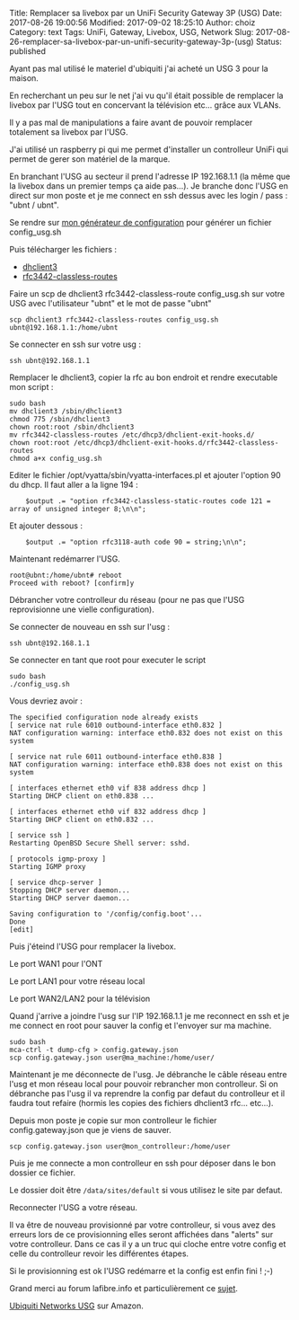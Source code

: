 Title: Remplacer sa livebox par un UniFi Security Gateway 3P (USG)
Date: 2017-08-26 19:00:56
Modified: 2017-09-02 18:25:10
Author: choiz
Category: text
Tags: UniFi, Gateway, Livebox, USG, Network
Slug: 2017-08-26-remplacer-sa-livebox-par-un-unifi-security-gateway-3p-(usg)
Status: published

Ayant pas mal utilisé le materiel d'ubiquiti j'ai acheté un USG 3 pour la maison.

En recherchant un peu sur le net j'ai vu qu'il était possible de remplacer la
livebox par l'USG tout en concervant la télévision etc… grâce aux VLANs.

Il y a pas mal de manipulations a faire avant de pouvoir remplacer totalement sa
livebox par l'USG.

J'ai utilisé un raspberry pi qui me permet d'installer un controlleur UniFi qui
permet de gerer son matériel de la marque.

En branchant l'USG au secteur il prend l'adresse IP 192.168.1.1 (la même que la
livebox dans un premier temps ça aide pas…). Je branche donc l'USG en direct sur
mon poste et je me connect en ssh dessus avec les login / pass : "ubnt / ubnt".

Se rendre sur [mon générateur de configuration](https://www.l9.fr/usg-config-generator.php) pour générer un fichier config_usg.sh

Puis télécharger les fichiers :

* [dhclient3](https://lafibre.info/remplacer-livebox/en-cours-remplacer-sa-livebox-par-un-routeur-ubiquiti-edgemax/?action=dlattach;attach=34373)
* [rfc3442-classless-routes](https://gist.githubusercontent.com/ChoiZ/32add22a2addcb00c1b07c8a453a5902/raw/c4f3d9426de070121fb70caa9664efbe76c8b2e3/rfc3442-classless-routes)

Faire un scp de dhclient3 rfc3442-classless-route config_usg.sh sur votre USG
avec l'utilisateur "ubnt" et le mot de passe "ubnt"
```
scp dhclient3 rfc3442-classless-routes config_usg.sh ubnt@192.168.1.1:/home/ubnt
```

Se connecter en ssh sur votre usg :
```
ssh ubnt@192.168.1.1
```

Remplacer le dhclient3, copier la rfc au bon endroit et rendre executable mon
script :
```
sudo bash
mv dhclient3 /sbin/dhclient3
chmod 775 /sbin/dhclient3
chown root:root /sbin/dhclient3
mv rfc3442-classless-routes /etc/dhcp3/dhclient-exit-hooks.d/
chown root:root /etc/dhcp3/dhclient-exit-hooks.d/rfc3442-classless-routes
chmod a+x config_usg.sh
```

Editer le fichier /opt/vyatta/sbin/vyatta-interfaces.pl et ajouter l'option 90
du dhcp. Il faut aller a la ligne 194 :
```
    $output .= "option rfc3442-classless-static-routes code 121 = array of unsigned integer 8;\n\n";
```
Et ajouter dessous :
```
    $output .= "option rfc3118-auth code 90 = string;\n\n";
```

Maintenant redémarrer l'USG.
```
root@ubnt:/home/ubnt# reboot
Proceed with reboot? [confirm]y
```

Débrancher votre controlleur du réseau (pour ne pas que l'USG reprovisionne une 
vielle configuration).

Se connecter de nouveau en ssh sur l'usg :
```
ssh ubnt@192.168.1.1
```

Se connecter en tant que root pour executer le script
```
sudo bash
./config_usg.sh
```

Vous devriez avoir :
```
The specified configuration node already exists
[ service nat rule 6010 outbound-interface eth0.832 ]
NAT configuration warning: interface eth0.832 does not exist on this system

[ service nat rule 6011 outbound-interface eth0.838 ]
NAT configuration warning: interface eth0.838 does not exist on this system

[ interfaces ethernet eth0 vif 838 address dhcp ]
Starting DHCP client on eth0.838 ...

[ interfaces ethernet eth0 vif 832 address dhcp ]
Starting DHCP client on eth0.832 ...

[ service ssh ]
Restarting OpenBSD Secure Shell server: sshd.

[ protocols igmp-proxy ]
Starting IGMP proxy

[ service dhcp-server ]
Stopping DHCP server daemon...
Starting DHCP server daemon...

Saving configuration to '/config/config.boot'...
Done
[edit]
```

Puis j'éteind l'USG pour remplacer la livebox.

Le port WAN1 pour l'ONT

Le port LAN1 pour votre réseau local

Le port WAN2/LAN2 pour la télévision

Quand j'arrive a joindre l'usg sur l'IP 192.168.1.1 je me reconnect en ssh et je
me connect en root pour sauver la config et l'envoyer sur ma machine.
```
sudo bash
mca-ctrl -t dump-cfg > config.gateway.json
scp config.gateway.json user@ma_machine:/home/user/
```

Maintenant je me déconnecte de l'usg. Je débranche le câble réseau entre l'usg et
mon réseau local pour pouvoir rebrancher mon controlleur. Si on débranche pas
l'usg il va reprendre la config par defaut du controlleur et il faudra tout
refaire (hormis les copies des fichiers dhclient3 rfc… etc…).

Depuis mon poste je copie sur mon controlleur le fichier config.gateway.json que
je viens de sauver.
```
scp config.gateway.json user@mon_controlleur:/home/user
```

Puis je me connecte a mon controlleur en ssh pour déposer dans le bon dossier ce
fichier.

Le dossier doit être `/data/sites/default` si vous utilisez le site par defaut.

Reconnecter l'USG a votre réseau.

Il va être de nouveau provisionné par votre controlleur, si vous avez des
erreurs lors de ce provisionning elles seront affichées dans "alerts" sur votre
controlleur. Dans ce cas il y a un truc qui cloche entre votre config et celle
du controlleur revoir les différentes étapes.

Si le provisionning est ok l'USG redémarre et la config est enfin fini ! ;-)

Grand merci au forum lafibre.info et particulièrement ce [sujet](https://lafibre.info/remplacer-livebox/unifi-security-gateway-en-remplacement-de-la-livebox/).

[Ubiquiti Networks USG](http://amzn.to/2xXmsDO) sur Amazon.
